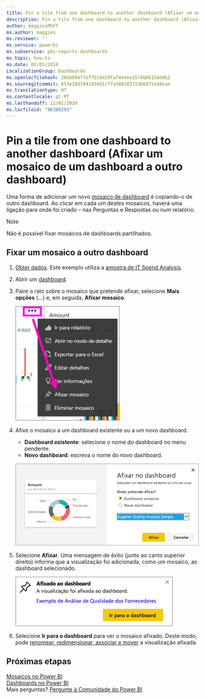 ```yaml
---
title: Pin a tile from one dashboard to another dashboard (Afixar um mosaico de um dashboard a outro dashboard)
description: Pin a tile from one dashboard to another dashboard (Afixar um mosaico de um dashboard a outro dashboard)
author: maggiesMSFT
ms.author: maggies
ms.reviewer: ''
ms.service: powerbi
ms.subservice: pbi-reports-dashboards
ms.topic: how-to
ms.date: 03/01/2018
LocalizationGroup: Dashboards
ms.openlocfilehash: 26da094f7ef7519d29faf4edea1574b6b15dddb1
ms.sourcegitcommit: 653e18d7041d3dd1cf7a38010372366975a98eae
ms.translationtype: HT
ms.contentlocale: pt-PT
ms.lasthandoff: 12/01/2020
ms.locfileid: "96388293"
---
```

# <a name="pin-a-tile-from-one-dashboard-to-another-dashboard"></a>Pin a tile from one dashboard to another dashboard (Afixar um mosaico de um dashboard a outro dashboard)
Uma forma de adicionar um novo [mosaico de dashboard](../consumer/end-user-tiles.md) é copiando-o de outro dashboard. Ao clicar em cada um destes mosaicos, haverá uma ligação para onde foi criado – nas Perguntas e Respostas ou num relatório. 

> [!NOTE]
> Não é possível fixar mosaicos de dashboards partilhados.

## <a name="pin-a-tile-to-another-dashboard"></a>Fixar um mosaico a outro dashboard
1. [Obter dados](../connect-data/service-get-data.md). Este exemplo utiliza a [amostra de IT Spend Analysis](sample-it-spend.md).
2. Abrir um [dashboard](../consumer/end-user-dashboards.md).
3. Paire o rato sobre o mosaico que pretende afixar, selecione **Mais opções** (...) e, em seguida, **Afixar mosaico**.  
   
   ![menu de reticências](media/service-pin-tile-to-another-dashboard/power-bi-pin-another-dash.png)
4. Afixe o mosaico a um dashboard existente ou a um novo dashboard. 
   
   * **Dashboard existente**: selecione o nome do dashboard no menu pendente.
   * **Novo dashboard**: escreva o nome do novo dashboard.
   
   ![Caixa de diálogo Afixar ao Dashboard](media/service-pin-tile-to-another-dashboard/pbi_pintoanotherdash.png)
5. Selecione **Afixar**.
   Uma mensagem de êxito (junto ao canto superior direito) informa que a visualização foi adicionada, como um mosaico, ao dashboard selecionado.
   
   ![Janela Afixado ao dashboard](media/service-pin-tile-to-another-dashboard/power-bi-pin-success.png)
6. Selecione **Ir para o dashboard** para ver o mosaico afixado. Deste modo, pode [renomear, redimensionar, associar e mover](service-dashboard-edit-tile.md) a visualização afixada.

## <a name="next-steps"></a>Próximas etapas
[Mosaicos no Power BI](../consumer/end-user-tiles.md)  
[Dashboards no Power BI](../consumer/end-user-dashboards.md)  
Mais perguntas? [Pergunte à Comunidade do Power BI](https://community.powerbi.com/)

